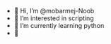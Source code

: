 - 👋 Hi, I’m @mobarmej-Noob
- 👀 I’m interested in scripting
- 🌱 I’m currently learning python
- 💞️ 

<!---
mobarmej-Noob/mobarmej-Noob is a ✨ special ✨ repository because its `README.md` (this file) appears on your GitHub profile.
You can click the Preview link to take a look at your changes.
--->

